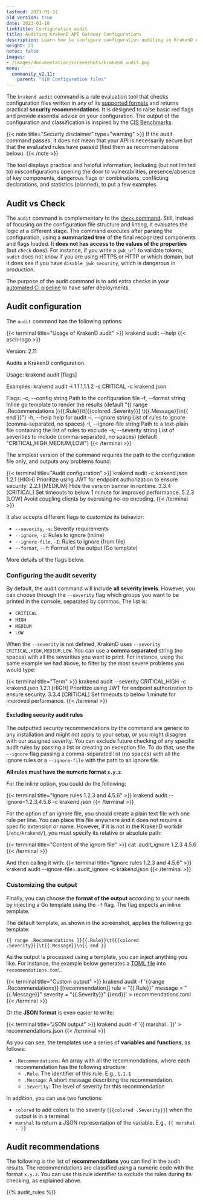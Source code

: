 ```yaml
---
lastmod: 2023-01-31
old_version: true
date: 2023-01-18
linktitle: Configuration audit
title: Auditing KrakenD API Gateway Configurations
description: Learn how to configure configuration auditing in KrakenD API Gateway to ensure file integrity and print security recommendations and statistical information
weight: 21
notoc: false
images:
- /images/documentation/screenshots/krakend_audit.png
menu:
  community_v2.11:
    parent: "010 Configuration files"
---
```


The `krakend audit` command is a rule evaluation tool that checks configuration files written in any of its [supported formats](/docs/v2.11/configuration/supported-formats/) and returns practical **security recommendations**. It is designed to raise basic red flags and provide essential advice on your configuration. The output of the configuration and classification is inspired by the [CIS Benchmarks](https://www.cisecurity.org/communities/benchmarks).


{{< note title="Security disclaimer" type="warning" >}}
If the audit command passes, it does not mean that your API is necessarily secure but that the evaluated rules have passed (find them as recommendations below).
{{< /note >}}

The tool displays practical and helpful information, including (but not limited to) misconfigurations opening the door to vulnerabilities, presence/absence of key components, dangerous flags or combinations, conflicting declarations, and statistics (planned), to put a few examples.

## Audit vs Check
The `audit` command is complementary to the [`check` command](/docs/v2.11/configuration/check/). Still, instead of focusing on the configuration file structure and linting, it evaluates the logic at a different stage. The command executes after parsing the configuration, using a **summarized tree** of the final recognized components and flags loaded. It **does not has access to the values of the properties** (but `check` does). For instance, if you write a `jwk_url` to validate tokens, `audit` does not know if you are using HTTPS or HTTP or which domain, but it does see if you have `disable_jwk_security`, which is dangerous in production.

The purpose of the audit command is to add extra checks in your [automated CI pipeline](/docs/v2.11/deploying/ci-cd/) to have safer deployments.

## Audit configuration
The `audit` command has the following options:

{{< terminal title="Usage of KrakenD audit" >}}
krakend audit --help
{{< ascii-logo >}}

Version: 2.11

Audits a KrakenD configuration.

Usage:
  krakend audit [flags]

Examples:
krakend audit -i 1.1.1,1.1.2 -s CRITICAL -c krakend.json

Flags:
  -c, --config string        Path to the configuration file
  -f, --format string        Inline go template to render the results (default "{{ range .Recommendations }}{{.Rule}}\t[{{colored .Severity}}]   \t{{.Message}}\n{{ end }}")
  -h, --help                 help for audit
  -i, --ignore string        List of rules to ignore (comma-separated, no spaces)
  -I, --ignore-file string   Path to a text-plain file containing the list of rules to exclude
  -s, --severity string      List of severities to include (comma-separated, no spaces) (default "CRITICAL,HIGH,MEDIUM,LOW")
{{< /terminal >}}

The simplest version of the command requires the path to the configuration file only, and outputs any problems found:

{{< terminal title="Audit configuration" >}}
krakend audit -c krakend.json
1.2.1	[HIGH]   	 Prioritize using JWT for endpoint authorization to ensure security.
2.2.1	[MEDIUM]   Hide the version banner in runtime.
3.3.4	[CRITICAL] Set timeouts to below 1 minute for improved performance.
5.2.3	[LOW]   	 Avoid coupling clients by overusing no-op encoding.
{{< /terminal >}}

It also accepts different flags to customize its behavior:

- `--severity`, `-s`: Severity requirements
- `--ignore`, `-i`: Rules to ignore (inline)
- `--ignore-file`, `-I`: Rules to ignore (from file)
- `--format`, `--f`: Format of the output (Go template)

More details of the flags below.

### Configuring the audit severity
By default, the audit command will include **all severity levels**. However, you can choose through the `--severity` flag which groups you want to be printed in the console, separated by commas. The list is:

- `CRITICAL`
- `HIGH`
- `MEDIUM`
- `LOW`

When the `--severity` is not defined, KrakenD uses `--severity CRITICAL,HIGH,MEDIUM,LOW`. You can use a **comma separated** string (no spaces) with all the severities you want to print. For instance, using the same example we had above, to filter by the most severe problems you would type:

{{< terminal title="Term" >}}
krakend audit --severity CRITICAL,HIGH -c krakend.json
1.2.1	[HIGH]   	 Prioritize using JWT for endpoint authorization to ensure security.
3.3.4	[CRITICAL] Set timeouts to below 1 minute for improved performance.
{{< /terminal >}}

#### Excluding security audit rules
The outputted security recommendations by the command are generic to any installation and might not apply to your setup, or you might disagree with our assigned severity. You can exclude future checking of any specific audit rules by passing a list or creating an exception file. To do that, use the `--ignore` flag passing a comma-separated list (no spaces) with all the ignore rules or a `--ignore-file` with the path to an ignore file.

**All rules must have the numeric format `x.y.z`**.

For the inline option, you could do the following:

{{< terminal title="Ignore rules 1.2.3 and 4.5.6" >}}
krakend audit --ignore=1.2.3,4.5.6 -c krakend.json
{{< /terminal >}}

For the option of an ignore file, you should create a plain text file with one rule per line. You can place this file anywhere and it does not require a specific extension or name. However, if it is not in the KrakenD workdir (`/etc/krakend/`), you must specify its relative or absolute path:

{{< terminal title="Content of the ignore file" >}}
cat .audit_ignore
1.2.3
4.5.6
{{< /terminal >}}

And then calling it with:
{{< terminal title="Ignore rules 1.2.3 and 4.5.6" >}}
krakend audit --ignore-file=.audit_ignore -c krakend.json
{{< /terminal >}}

### Customizing the output
Finally, you can choose the **format of the output** according to your needs by injecting a Go template using the `-f` flag. The flag expects an inline template.

The default template, as shown in the screenshot, applies the following go template:

```go-text-template
{{ range .Recommendations }}{{.Rule}}\t[{{colored .Severity}}]\t{{.Message}}\n{{ end }}
```
As the output is processed using a template, you can inject anything you like. For instance, the example below generates a [TOML file](https://toml.io/en/) into `recommendations.toml`.

{{< terminal title="Custom output" >}}
krakend audit -f '{{range .Recommendations}}
[[recommendation]]
  rule = "{{.Rule}}"
  message = "{{.Message}}"
  severity = "{{.Severity}}"
{{end}}' > recommendations.toml
{{< /terminal >}}

Or the **JSON format** is even easier to write:

{{< terminal title="JSON output" >}}
krakend audit -f '{{ marshal . }}' > recommendations.json
{{< /terminal >}}

As you can see, the templates use a series of **variables and functions**, as follows:

- `.Recommendations`: An array with all the recommendations, where each recommendation has the following structure:
    - `.Rule`: The identifier of this rule. E.g., `1.1.1`
    - `.Message`: A short message describing the recommendation.
    - `.Severity`: The level of severity for this recommendation

In addition, you can use two functions:

- `colored` to add colors to the severity (`{{colored .Severity}}`) when the output is in a terminal
- `marshal` to return a JSON representation of the variable. E.g., `{{ marshal . }}`

<!--  -`.Stats` -->

## Audit recommendations
The following is the list of **recommendations** you can find in the audit results. The recommendations are classified using a numeric code with the format `x.y.z`. You can use this rule identifier to exclude the rules during its checking, as explained above.

{{% audit_rules %}}